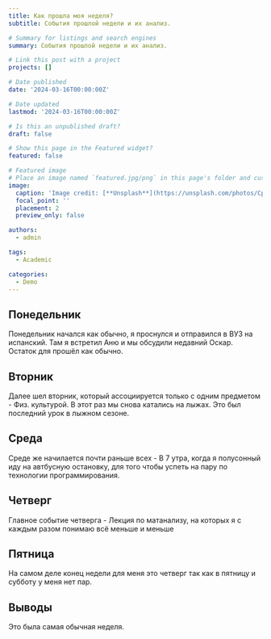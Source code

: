 ```yaml
---
title: Как прошла моя неделя?
subtitle: События прошлой недели и их анализ.

# Summary for listings and search engines
summary: События прошлой недели и их анализ.

# Link this post with a project
projects: []

# Date published
date: '2024-03-16T00:00:00Z'

# Date updated
lastmod: '2024-03-16T00:00:00Z'

# Is this an unpublished draft?
draft: false

# Show this page in the Featured widget?
featured: false

# Featured image
# Place an image named `featured.jpg/png` in this page's folder and customize its options here.
image:
  caption: 'Image credit: [**Unsplash**](https://unsplash.com/photos/CpkOjOcXdUY)'
  focal_point: ''
  placement: 2
  preview_only: false

authors:
  - admin

tags:
  - Academic

categories:
  - Demo
---
```


## Понедельник 

Понедельник начался как обычно, я проснулся и отправился в ВУЗ на испанский. Там я встретил Аню и мы обсудили недавний Оскар. Остаток для прошёл как обычно.


## Вторник 

Далее шел вторник, который ассоциируется только с одним предметом - Физ. культурой. В этот раз мы снова катались на лыжах. Это был последний урок в лыжном сезоне.

## Среда

Среде же начилается почти раньше всех - В 7 утра, когда я полусонный иду на автбусную остановку, для того чтобы успеть на пару по технологии программирования.
  
## Четверг 

Главное событие четверга - Лекция по матанализу, на которых я с каждым разом понимаю всё меньше и меньше

## Пятница

На самом деле конец недели для меня это четверг так как в пятницу и субботу у меня нет пар.

## Выводы

 Это была самая обычная неделя.
